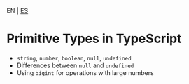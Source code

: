 <!-- MULTILANGUAJE MENU START -->
EN | [ES](https://lckpig.gitbook.io/es-practical-dev-handbook/typescript/basic-types/primitive-types)
<!-- MULTILANGUAJE MENU END -->

# Primitive Types in TypeScript

- `string`, `number`, `boolean`, `null`, `undefined`
- Differences between `null` and `undefined`
- Using `bigint` for operations with large numbers 